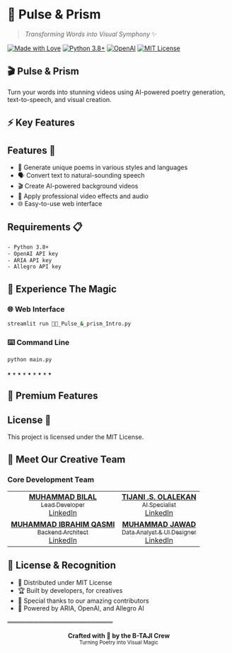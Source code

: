 # 🌈 Pulse & Prism 

> *Transforming Words into Visual Symphony* ✨

[![Made with Love](https://img.shields.io/badge/Made%20with-🧡-orange?style=for-the-badge)](https://github.com/yourusername/pulse-and-prism)
[![Python 3.8+](https://img.shields.io/badge/python-3.8+-blue.svg?style=for-the-badge&logo=python&logoColor=white)](https://www.python.org)
[![OpenAI](https://img.shields.io/badge/OpenAI-412991.svg?style=for-the-badge&logo=OpenAI&logoColor=white)](https://openai.com)
[![MIT License](https://img.shields.io/badge/License-MIT-green.svg?style=for-the-badge)](https://opensource.org/licenses/MIT)

## 🎬 Pulse & Prism

Turn your words into stunning videos using AI-powered poetry generation, text-to-speech, and visual creation.


## ⚡ Key Features

## Features 🚀
- 📝 Generate unique poems in various styles and languages
- 🗣️ Convert text to natural-sounding speech
- 🎬 Create AI-powered background videos
- 🎨 Apply professional video effects and audio
- 🌐 Easy-to-use web interface

## Requirements 📋
```bash
- Python 3.8+
- OpenAI API key
- ARIA API key
- Allegro API key
```

## 💫 Experience The Magic

### 🌐 Web Interface
```bash
streamlit run 👨‍🔧_Pulse_&_prism_Intro.py
```

### ⌨️ Command Line
```bash
python main.py
```

⭑ ⭒ ⭑ ⭒ ⭑ ⭒ ⭑ ⭒ ⭑


## 🌟 Premium Features

## License 📜
This project is licensed under the MIT License.


## 🤝 Meet Our Creative Team

### Core Development Team

<table>
  <tr>
    <td align="center">
      <a href="https://github.com/bilal77511">
        <b>MUHAMMAD BILAL</b><br>
        <sub>Lead Developer</sub><br>
        <a href="https://www.linkedin.com/in/muhammad-bilal-a75782280/">LinkedIn</a>
      </a>
    </td>
    <td align="center">
      <a href="https://github.com/tsolami">
        <b>TIJANI .S. OLALEKAN</b><br>
        <sub>AI Specialist</sub><br>
        <a href="https://www.linkedin.com/in/sotijani/">LinkedIn</a>
      </a>
    </td>
  </tr>
  <tr>
    <td align="center">
      <a href="https://github.com/muhammadibrahim313">
        <b>MUHAMMAD IBRAHIM QASMI</b><br>
        <sub>Backend Architect</sub><br>
        <a href="https://www.linkedin.com/in/muhammad-ibrahim-qasmi-9876a1297/">LinkedIn</a>
      </a>
    </td>
    <td align="center">
      <a href="https://github.com/mj-awad17">
        <b>MUHAMMAD JAWAD</b><br>
        <sub>Data Analyst & UI Designer</sub><br>
        <a href="https://www.linkedin.com/in/muhammad-jawad-86507b201/">LinkedIn</a>
      </a>
    </td>
  </tr>
</table>

## 📜 License & Recognition

- 📄 Distributed under MIT License
- 🏆 Built by developers, for creatives
- 🙌 Special thanks to our amazing contributors
- 💝 Powered by ARIA, OpenAI, and Allegro AI

════════════════════════

<p align="center">
<b>Crafted with 💖 by the B-TAJI Crew</b><br>
<sub>Turning Poetry into Visual Magic</sub>
</p>
